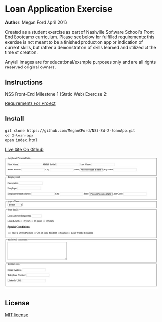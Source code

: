 # Loan Application Exercise

**Author**: Megan Ford April 2016 


Created as a student exercise as part of Nashville Software School's Front End Bootcamp curriculum. Please see below for fulfilled requirements: this exercise is not meant to be a finished production app or indication of current skills, but rather a demonstration of skills learned and utilized at the time of creation.


Any/all images are for educational/example purposes only and are all rights reserved original owners. 


## Instructions


NSS Front-End Milestone 1 (Static Web) Exercise 2: 


[Requirements For Project](https://github.com/nashville-software-school/front-end-milestones/blob/master/2-the-static-web/exercises/SW_HTML_BANKING_FORM.md)



## Install


``` 
git clone https://github.com/MeganCFord/NSS-SW-2-loanApp.git
cd 2-loan-app
open index.html
```

[Live Site On Github](http://megancford.github.io/NSS-SW-2-loanApp/)


![screenshot](loan-app-screenshot.jpg)


## License 


[MIT license](LICENSE.md)

